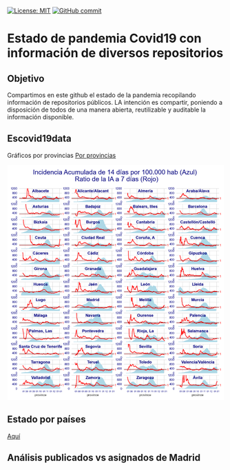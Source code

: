 [![License: MIT](https://img.shields.io/badge/License-MIT-yellow.svg)](https://opensource.org/licenses/MIT)
[![GitHub commit](https://img.shields.io/github/last-commit/pcm-dpc/COVID-19)](https://github.com/mharias/covid_almendralejo/commits/master)

# Estado de pandemia Covid19 con información de diversos repositorios
## Objetivo
Compartimos en este github el estado de la pandemia recopilando información de repositorios públicos. LA intención es compartir, poniendo a disposición de todos de una manera abierta, reutilizable y auditable la información disponible.

## Escovid19data
Gráficos por provincias
[Por provincias](https://github.com/mharias/covid/blob/master/graficos_escovid19data/README.md)

![Estado por provincias](https://github.com/mharias/covid/blob/master/graficos_escovid19data/graficos/pcr_provincias.png)


## Estado por países
[Aquí](https://github.com/mharias/covid/blob/master/hopkins/README.md)

## Análisis publicados vs asignados de Madrid


